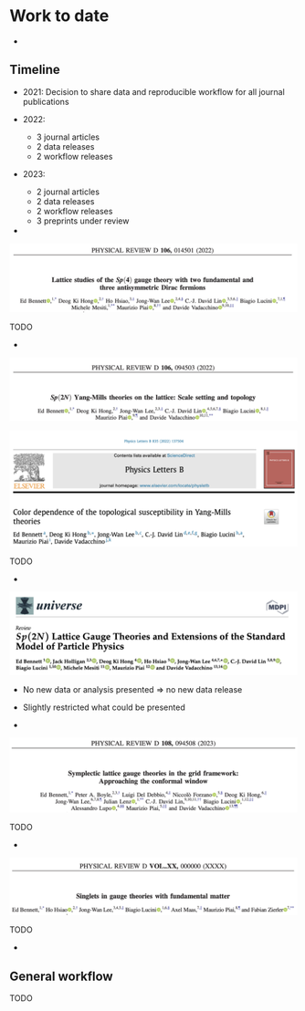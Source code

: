 # Work to date

-

## Timeline

- 2021: Decision to share data and reproducible workflow for all journal publications
- 2022:
  - 3 journal articles
  - 2 data releases
  - 2 workflow releases
- 2023:
  - 2 journal articles
  - 2 data releases
  - 2 workflow releases
  - 3 preprints under review

-

[![Screenshot of the header of the paper "Lattice studies of the Sp(4) gauge theory with two fundamental and three antisymmetric Dirac fermions"](./papers/2022-multirep.png)](https://doi.org/10.1103/PhysRevD.106.014501)

TODO

-

[![Screenshot of the header of the paper "Sp(2$N$) Yang-Mills theories on the lattice: Scale setting and topology"](./papers/2022-topology-prd.png)](https://doi.org/10.1103/PhysRevD.106.094503)

[![Screenshot of the header of the paper "Color dependence of the topological susceptibility in Yang-Mills theories"](./papers/2022-susceptibility-plb.png)](https://doi.org/10.1016/j.physletb.2022.137504)

TODO

-

[![Screenshot of the header of the paper "Sp(2N) Lattice Gauge Theories and Extensions of the Standard Model of Particle Physics"](./papers/2023-review.png)](https://doi.org/10.3390/universe9050236)

- No new data or analysis presented $\Rightarrow$ no new data release
- Slightly restricted what could be presented

-

[![Screenshot of the header of the paper "Symplectic lattice gauge theories in the grid framework: Approaching the conformal window"](./papers/2023-grid.png)](https://doi.org/10.1103/PhysRevD.108.094508)

TODO

-

[![Screenshot of the header of the paper "Singlets in gauge theories with fundamental matter"](./papers/2023-singlets.png)](https://arxiv.org/pdf/2304.07191)

TODO

-

## General workflow

TODO
